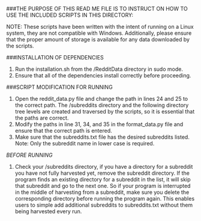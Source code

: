 ###THE PURPOSE OF THIS READ ME FILE IS TO INSTRUCT ON HOW TO USE THE INCLUDED SCRIPTS IN THIS DIRECTORY:

NOTE: These scripts have been written with the intent of running on a Linux system, they are not compatible with Windows. Additionally, please ensure that the proper amount of storage is available for any data downloaded by the scripts.

###INSTALLATION OF DEPENDENCIES

1. Run the installation.sh from the /RedditData directory in sudo mode. 
2. Ensure that all of the dependencies install correctly before proceeding.

###SCRIPT MODIFICATION FOR RUNNING

1. Open the reddit_data.py file and change the path in lines 24 and 25 to the correct path. The /subreddits directory and the following directory tree levels are created and traversed by the scripts, so it is essential that the paths are correct.
2. Modify the paths in line 31, 34, and 35 in the format_data.py file and ensure that the correct path is entered. 
3. Make sure that the subreddits.txt file has the desired subreddits listed. Note: Only the subreddit name in lower case is required. 

*BEFORE RUNNING*
1. Check your /subreddits directory, if you have a directory for a subreddit you have not fully harvested yet, remove the subreddit directory. If the program finds an existing directory for a subreddit in the list, it will skip that subreddit and go to the next one. So if your program is interrupted in the middle of harvesting from a subreddit, make sure you delete the corresponding directory before running the program again. This enables users to simple add additional subreddits to subreddits.txt without them being harvested every run. 
